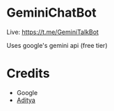 # GeminiChatBot
Live: https://t.me/GeminiTalkBot

Uses google's gemini api (free tier)

# Credits
- Google
- [Aditya](https://xditya.me)